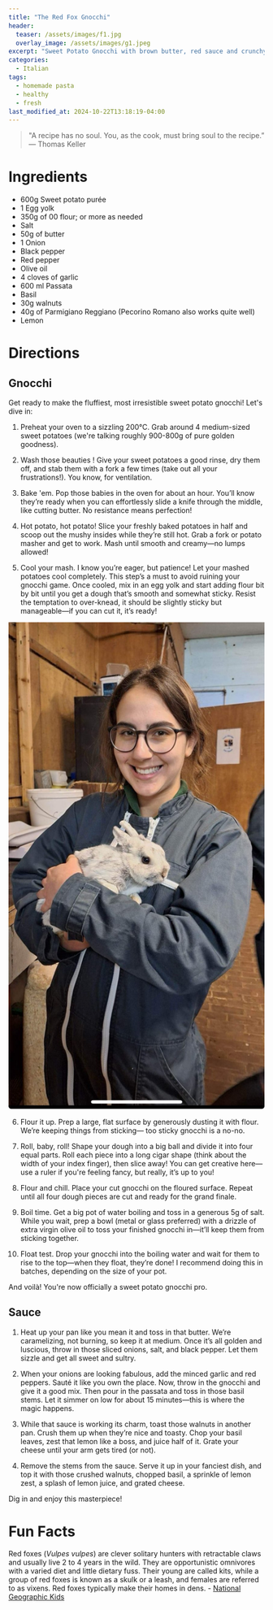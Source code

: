 ```yaml
---
title: "The Red Fox Gnocchi"
header:
  teaser: /assets/images/f1.jpg
  overlay_image: /assets/images/g1.jpeg
excerpt: "Sweet Potato Gnocchi with brown butter, red sauce and crunchy walnuts"
categories:
  - Italian
tags:
  - homemade pasta
  - healthy
  - fresh
last_modified_at: 2024-10-22T13:18:19-04:00
---
```

> "A recipe has no soul. You, as the cook, must bring soul to the recipe.” — Thomas Keller

# Ingredients

* 600g Sweet potato purée
* 1 Egg yolk
* 350g of 00 flour; or more as needed
* Salt
* 50g of butter
* 1 Onion
* Black pepper
* Red pepper
* Olive oil 
* 4 cloves of garlic
* 600 ml Passata
* Basil
* 30g walnuts
* 40g of Parmigiano Reggiano (Pecorino Romano also works quite well)
* Lemon

# Directions

## Gnocchi

Get ready to make the fluffiest, most irresistible sweet potato gnocchi! Let's dive in:

1. Preheat your oven to a sizzling 200°C. Grab around 4 medium-sized sweet potatoes (we're talking roughly 900-800g of pure golden goodness).

2. Wash those beauties ! Give your sweet potatoes a good rinse, dry them off, and stab them with a fork a few times (take out all your frustrations!). You know, for ventilation.

3. Bake 'em. Pop those babies in the oven for about an hour. You’ll know they’re ready when you can effortlessly slide a knife through the middle, like cutting butter. No resistance means perfection!

4. Hot potato, hot potato! Slice your freshly baked potatoes in half and scoop out the mushy insides while they’re still hot. Grab a fork or potato masher and get to work. Mash until smooth and creamy—no lumps allowed!

5. Cool your mash. I know you’re eager, but patience! Let your mashed potatoes cool completely. This step’s a must to avoid ruining your gnocchi game. Once cooled, mix in an egg yolk and start adding flour bit by bit until you get a dough that’s smooth and somewhat sticky. Resist the temptation to over-knead, it should be slightly sticky but manageable—if you can cut it, it’s ready!

![I like food a little bit too much](/assets/images/babi2.jpeg)

6. Flour it up. Prep a large, flat surface by generously dusting it with flour. We’re keeping things from sticking— too sticky gnocchi is a no-no.

7. Roll, baby, roll! Shape your dough into a big ball and divide it into four equal parts. Roll each piece into a long cigar shape (think about the width of your index finger), then slice away! You can get creative here—use a ruler if you're feeling fancy, but really, it’s up to you!

8. Flour and chill. Place your cut gnocchi on the floured surface. Repeat until all four dough pieces are cut and ready for the grand finale.

9. Boil time. Get a big pot of water boiling and toss in a generous 5g of salt. While you wait, prep a bowl (metal or glass preferred) with a drizzle of extra virgin olive oil to toss your finished gnocchi in—it’ll keep them from sticking together.

10. Float test. Drop your gnocchi into the boiling water and wait for them to rise to the top—when they float, they’re done! I recommend doing this in batches, depending on the size of your pot.

And voilà! You're now officially a sweet potato gnocchi pro. 

## Sauce

1. Heat up your pan like you mean it and toss in that butter. We’re caramelizing, not burning, so keep it at medium. Once it’s all golden and luscious, throw in those sliced onions, salt, and black pepper. Let them sizzle and get all sweet and sultry.

2. When your onions are looking fabulous, add the minced garlic and red peppers. Sauté it like you own the place. Now, throw in the gnocchi and give it a good mix. Then pour in the passata and toss in those basil stems. Let it simmer on low for about 15 minutes—this is where the magic happens.

3. While that sauce is working its charm, toast those walnuts in another pan. Crush them up when they’re nice and toasty. Chop your basil leaves, zest that lemon like a boss, and juice half of it. Grate your cheese until your arm gets tired (or not).

4. Remove the stems from the sauce. Serve it up in your fanciest dish, and top it with those crushed walnuts, chopped basil, a sprinkle of lemon zest, a splash of lemon juice, and grated cheese.

Dig in and enjoy this masterpiece!

# Fun Facts

Red foxes (_Vulpes vulpes_) are clever solitary hunters with retractable claws and usually live 2 to 4 years in the wild. They are opportunistic omnivores with a varied diet and little dietary fuss. Their young are called kits, while a group of red foxes is known as a skulk or a leash, and females are referred to as vixens. Red foxes typically make their homes in dens. - [National Geographic Kids](https://kids.nationalgeographic.com/animals/mammals/facts/red-fox)